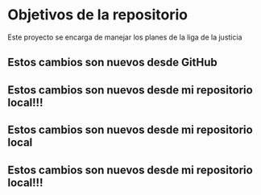 # Objetivos de la repositorio

Este proyecto se encarga de manejar los planes de la liga de la justicia


## Estos cambios son nuevos desde GitHub
## Estos cambios son nuevos desde mi repositorio local!!!
## Estos cambios son nuevos desde mi repositorio local
## Estos cambios son nuevos desde mi repositorio local!!!
